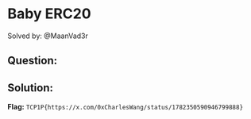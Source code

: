 # Baby ERC20

Solved by: @MaanVad3r

## Question:


## Solution:


**Flag:** `TCP1P{https://x.com/0xCharlesWang/status/1782350590946799888}`
